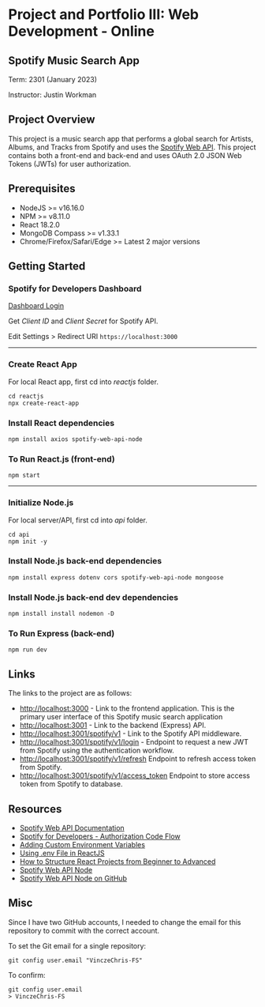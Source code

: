 # Project and Portfolio III: Web Development - Online

## Spotify Music Search App

Term: 2301 (January 2023)

Instructor: Justin Workman

## Project Overview

This project is a music search app that performs a global search for Artists, Albums, and Tracks from Spotify and uses the [Spotify Web API](https://developer.spotify.com/documentation/web-api/). This project contains both a front-end and back-end and uses OAuth 2.0 JSON Web Tokens (JWTs) for user authorization.

## Prerequisites

- NodeJS >= v16.16.0
- NPM >= v8.11.0
- React 18.2.0
- MongoDB Compass >= v1.33.1
- Chrome/Firefox/Safari/Edge >= Latest 2 major versions

## Getting Started

### Spotify for Developers Dashboard

[Dashboard Login](https://developer.spotify.com/dashboard/login)

Get _Client ID_ and _Client Secret_ for Spotify API.

Edit Settings > Redirect URI `https://localhost:3000`

---

### Create React App

For local React app, first cd into _reactjs_ folder.

```
cd reactjs
npx create-react-app
```

### Install React dependencies

```
npm install axios spotify-web-api-node
```

### To Run React.js (front-end)

```
npm start
```

---

### Initialize Node.js

For local server/API, first cd into _api_ folder.

```
cd api
npm init -y
```

### Install Node.js back-end dependencies

```
npm install express dotenv cors spotify-web-api-node mongoose
```

### Install Node.js back-end dev dependencies

```
npm install install nodemon -D
```

### To Run Express (back-end)

```
npm run dev
```

## Links

The links to the project are as follows:

- [http://localhost:3000](http://localhost:3000) - Link to the frontend application. This is the primary user interface of this Spotify music search application
- [http://localhost:3001](http://localhost:3001) - Link to the backend (Express) API.
- [http://localhost:3001/spotify/v1](http://localhost:3001/spotify/v1) - Link to the Spotify API middleware.
- [http://localhost:3001/spotify/v1/login](http://localhost:3001/spotify/v1/login) - Endpoint to request a new JWT from Spotify using the authentication workflow.
- [http://localhost:3001/spotify/v1/refresh](http://localhost:3001/spotify/v1/refresh) Endpoint to refresh access token from Spotify.
- [http://localhost:3001/spotify/v1/access_token](http://localhost:3001/spotify/v1/access_token) Endpoint to store access token from Spotify to database.

## Resources

- [Spotify Web API Documentation](https://developer.spotify.com/documentation/web-api/)
- [Spotify for Developers - Authorization Code Flow](https://developer.spotify.com/documentation/general/guides/authorization/code-flow/)
- [Adding Custom Environment Variables](https://create-react-app.dev/docs/adding-custom-environment-variables/)
- [Using .env File in ReactJS](https://medium.com/how-to-react/using-env-file-in-react-js-b2714235e77e)
- [How to Structure React Projects from Beginner to Advanced](https://blog.webdevsimplified.com/2022-07/react-folder-structure/)
- [Spotify Web API Node](https://www.npmjs.com/package/spotify-web-api-node)
- [Spotify Web API Node on GitHub](https://github.com/thelinmichael/spotify-web-api-node#installation)

## Misc

Since I have two GitHub accounts, I needed to change the email for this repository to commit with the correct account.

To set the Git email for a single repository:

    git config user.email "VinczeChris-FS"

To confirm:

    git config user.email
    > VinczeChris-FS
